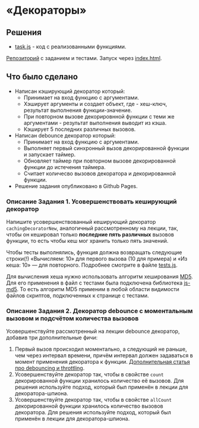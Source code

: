# «Декораторы»

## Решения
 * <a href="https://github.com/Nephedov/bjs-2-homeworks/blob/bjs-53/8.decorators/task.js">task.js</a> - код с реализованными функциями.

<a href="https://github.com/Nephedov/bjs-2-homeworks/tree/bjs-53/8.decorators">Репозиторий</a> с заданием и тестами.
Запуск через <a href="https://github.com/Nephedov/bjs-2-homeworks/blob/bjs-53/8.decorators/index.html">index.html</a>.

## Что было сделано
* Написан кэширующий декоратор который:
  * Принимает на вход функцию с аргументами.
  * Хэширует аргументы и создает объект, где - хеш-ключ, результат выполнения функции-значение.
  * При повторном вызове декорировнной функции с теми же аргументами - результат выполнения выводит из кэша.
  * Кэширует 5 последних различных вызовов.
* Написан debounce декоратор который:
  * Принимает на вход функцию с аргументами.
  * Выполняет первый синхронный вызов декорированной функции и запускает таймер.
  * Обновляет таймер при повторном вызове декорированной функции до истечения таймера.
  * Считает количесво вызовов декоратора и декорированной функции.
* Решение задания опубликовано в Github Pages.

### Описание Задания 1. Усовершенствовать кеширующий декоратор

Напишите усовершенствованный кеширующий декоратор `cachingDecoratorNew`, аналогичный рассмотренному на лекции, так, чтобы он кешировал только **последние пять различных** вызовов функции, то есть чтобы кеш мог хранить только пять значений.

Чтобы тесты выполнялись, функция должна возвращать следующие строки(!) «Вычисляем: 10» для первого вызова (10 для примера) и «Из кеша: 10» — для повторного. Подробнее смотрите в файле [tests.js](./tests.js).

Для вычисления хеша нужно использовать алгоритм хеширования [MD5](https://ru.wikipedia.org/wiki/MD5). Для его применения в файл с тестами была подключена библиотека [js-md5](https://github.com/emn178/js-md5). То есть алгоритм MD5 применим в любой области видимости файлов скриптов, подключенных к странице с тестами.

### Описание Задания 2. Декоратор debounce с моментальным вызовом и подсчётом количества вызовов

Усовершенствуйте рассмотренный на лекции debounce декоратор, добавив три дополнительные фичи:

1. Первый вызов происходил моментально, а следующий не раньше, чем через интервал времени, причём интервал должен задаваться в момент применения декоратора к функции. [Дополнительная статья про debouncing и throttling](https://techrocks.ru/2021/05/31/throttling-and-debouncing-explained/).
2. Усовершенствуйте декоратор так, чтобы в свойстве `count` декорированной функции хранилось количество её вызовов. Для решения используйте подход, который был применён в лекции для декоратора-шпиона. 
3. Усовершенствуйте декоратор так, чтобы в свойстве `allCount` декорированной функции хранилось количество вызовов декоратора. Для решения используйте подход, который был применён в лекции для декоратора-шпиона. 
